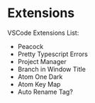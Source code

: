 


# Extensions

VSCode Extensions List:
  - Peacock
  - Pretty Typescript Errors
  - Project Manager
  - Branch in Window Title
  - Atom One Dark
  - Atom Key Map
  - Auto Rename Tag?
